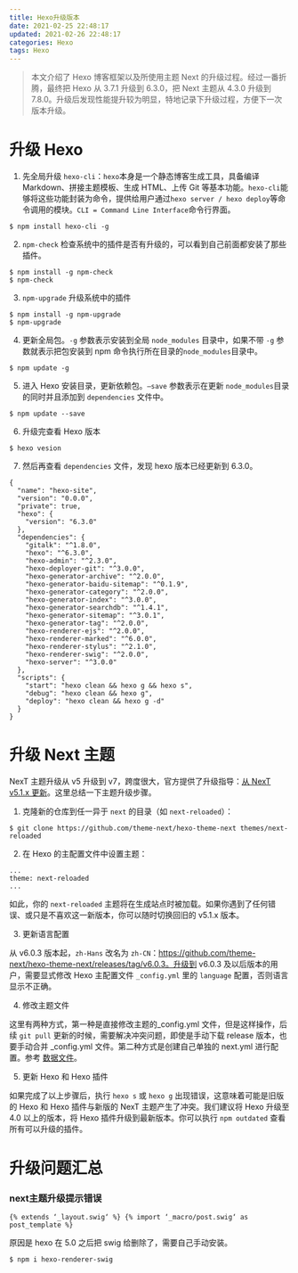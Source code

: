 ```yaml
---
title: Hexo升级版本
date: 2021-02-25 22:48:17
updated: 2021-02-26 22:48:17
categories: Hexo
tags: Hexo
---
```


> 本文介绍了 Hexo 博客框架以及所使用主题 Next 的升级过程。经过一番折腾，最终把 Hexo 从 3.7.1 升级到 6.3.0，把 Next 主题从 4.3.0 升级到 7.8.0。升级后发现性能提升较为明显，特地记录下升级过程，方便下一次版本升级。

<!--more-->

# 升级 Hexo

1. 先全局升级 `hexo-cli`：`hexo`本身是一个静态博客生成工具，具备编译Markdown、拼接主题模板、生成 HTML、上传 Git 等基本功能。`hexo-cli`能够将这些功能封装为命令，提供给用户通过`hexo server / hexo deploy`等命令调用的模块。`CLI = Command Line Interface`命令行界面。

```shell
$ npm install hexo-cli -g
```

2. `npm-check` 检查系统中的插件是否有升级的，可以看到自己前面都安装了那些插件。

```shell
$ npm install -g npm-check
$ npm-check
```

3. `npm-upgrade` 升级系统中的插件

```shell
$ npm install -g npm-upgrade
$ npm-upgrade
```

4. 更新全局包。`-g` 参数表示安装到全局 `node_modules` 目录中，如果不带 `-g` 参数就表示把包安装到 npm 命令执行所在目录的`node_modules`目录中。

```shell
$ npm update -g
```

5. 进入 Hexo 安装目录，更新依赖包。`—save` 参数表示在更新 `node_modules`目录的同时并且添加到 `dependencies` 文件中。

```shell
$ npm update --save
```

6. 升级完查看 Hexo 版本

```shell
$ hexo vesion
```

7. 然后再查看 `dependencies` 文件，发现 hexo 版本已经更新到 6.3.0。

```
{
  "name": "hexo-site",
  "version": "0.0.0",
  "private": true,
  "hexo": {
    "version": "6.3.0"
  },
  "dependencies": {
    "gitalk": "^1.8.0",
    "hexo": "^6.3.0",
    "hexo-admin": "^2.3.0",
    "hexo-deployer-git": "^3.0.0",
    "hexo-generator-archive": "^2.0.0",
    "hexo-generator-baidu-sitemap": "^0.1.9",
    "hexo-generator-category": "^2.0.0",
    "hexo-generator-index": "^3.0.0",
    "hexo-generator-searchdb": "^1.4.1",
    "hexo-generator-sitemap": "^3.0.1",
    "hexo-generator-tag": "^2.0.0",
    "hexo-renderer-ejs": "^2.0.0",
    "hexo-renderer-marked": "^6.0.0",
    "hexo-renderer-stylus": "^2.1.0",
    "hexo-renderer-swig": "^2.0.0",
    "hexo-server": "^3.0.0"
  },
  "scripts": {
    "start": "hexo clean && hexo g && hexo s",
    "debug": "hexo clean && hexo g",
    "deploy": "hexo clean && hexo g -d"
  }
}
```

# 升级 Next 主题

 NexT 主题升级从 v5 升级到 v7，跨度很大，官方提供了升级指导：[从 NexT v5.1.x 更新](https://github.com/theme-next/hexo-theme-next/blob/master/docs/zh-CN/UPDATE-FROM-5.1.X.md)。这里总结一下主题升级步骤。

1. 克隆新的仓库到任一异于 `next` 的目录（如 `next-reloaded`）：

```shell
$ git clone https://github.com/theme-next/hexo-theme-next themes/next-reloaded
```

2. 在 Hexo 的主配置文件中设置主题：

```
...
theme: next-reloaded
...
```

如此，你的 `next-reloaded` 主题将在生成站点时被加载。如果你遇到了任何错误、或只是不喜欢这一新版本，你可以随时切换回旧的 v5.1.x 版本。

3. 更新语言配置

从 v6.0.3 版本起，`zh-Hans` 改名为 `zh-CN`：https://github.com/theme-next/hexo-theme-next/releases/tag/v6.0.3。升级到 v6.0.3 及以后版本的用户，需要显式修改 Hexo 主配置文件 `_config.yml` 里的 `language` 配置，否则语言显示不正确。

4. 修改主题文件

这里有两种方式，第一种是直接修改主题的_config.yml 文件，但是这样操作，后续 `git pull` 更新的时候，需要解决冲突问题，即使是手动下载 release 版本，也要手动合并 _config.yml 文件。第二种方式是创建自己单独的 next.yml 进行配置。参考 [数据文件](https://github.com/theme-next/hexo-theme-next/blob/master/docs/zh-CN/DATA-FILES.md)。

5. 更新 Hexo 和 Hexo 插件

如果完成了以上步骤后，执行 `hexo s` 或 `hexo g` 出现错误，这意味着可能是旧版的 Hexo 和 Hexo 插件与新版的 NexT 主题产生了冲突。我们建议将 Hexo 升级至 4.0 以上的版本，将 Hexo 插件升级到最新版本。你可以执行 `npm outdated` 查看所有可以升级的插件。



# 升级问题汇总

### next主题升级提示错误

```
{% extends ‘_layout.swig‘ %} {% import ‘_macro/post.swig‘ as post_template %}
```

原因是 hexo 在 5.0 之后把 swig 给删除了，需要自己手动安装。

```shell
$ npm i hexo-renderer-swig
```

